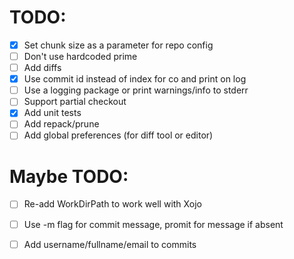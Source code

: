 # TODO:
- [x] Set chunk size as a parameter for repo config
- [ ] Don't use hardcoded prime
- [ ] Add diffs
- [x] Use commit id instead of index for co and print on log
- [ ] Use a logging package or print warnings/info to stderr
- [ ] Support partial checkout
- [x] Add unit tests
- [ ] Add repack/prune
- [ ] Add global preferences (for diff tool or editor)

# Maybe TODO:
- [ ] Re-add WorkDirPath to work well with Xojo
- [ ] Use -m flag for commit message, promit for message if absent
- [ ] Add username/fullname/email to commits

